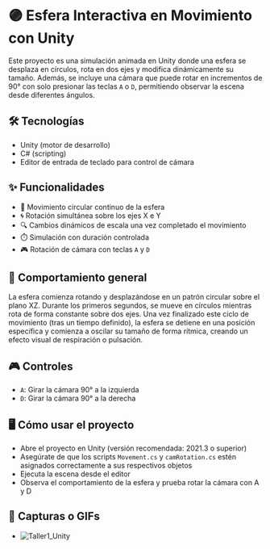 # 🟣 Esfera Interactiva en Movimiento con Unity

Este proyecto es una simulación animada en Unity donde una esfera se desplaza en círculos, rota en dos ejes y modifica dinámicamente su tamaño. Además, se incluye una cámara que puede rotar en incrementos de 90° con solo presionar las teclas `A` o `D`, permitiendo observar la escena desde diferentes ángulos.

## 🛠️ Tecnologías
- Unity (motor de desarrollo)
- C# (scripting)
- Editor de entrada de teclado para control de cámara

## ✨ Funcionalidades
- 🔄 Movimiento circular continuo de la esfera
- 🌀 Rotación simultánea sobre los ejes X e Y
- 🔍 Cambios dinámicos de escala una vez completado el movimiento
- ⏱️ Simulación con duración controlada
- 🎮 Rotación de cámara con teclas `A` y `D`

## 🎯 Comportamiento general
La esfera comienza rotando y desplazándose en un patrón circular sobre el plano XZ. Durante los primeros segundos, se mueve en círculos mientras rota de forma constante sobre dos ejes. Una vez finalizado este ciclo de movimiento (tras un tiempo definido), la esfera se detiene en una posición específica y comienza a oscilar su tamaño de forma rítmica, creando un efecto visual de respiración o pulsación.

## 🎮 Controles
- `A`: Girar la cámara 90° a la izquierda
- `D`: Girar la cámara 90° a la derecha

## 🖥️ Cómo usar el proyecto
- Abre el proyecto en Unity (versión recomendada: 2021.3 o superior)
-  Asegúrate de que los scripts `Movement.cs` y `camRotation.cs` estén asignados correctamente a sus respectivos objetos
- Ejecuta la escena desde el editor
- Observa el comportamiento de la esfera y prueba rotar la cámara con A y D

## 📸 Capturas o GIFs
- ![Taller1_Unity](https://github.com/user-attachments/assets/52299d05-036f-4eb8-bb62-901f5315db0d)

